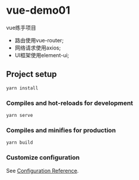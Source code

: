 # vue-demo01

vue练手项目
- 路由使用vue-router;
- 网络请求使用axios;
- UI框架使用element-ui;

## Project setup
```
yarn install
```

### Compiles and hot-reloads for development
```
yarn serve
```

### Compiles and minifies for production
```
yarn build
```

### Customize configuration
See [Configuration Reference](https://cli.vuejs.org/config/).

